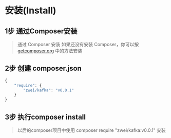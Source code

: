 安装(Install)
=========================


1步 通过Composer安装
-------------------------
> 通过 Composer 安装
如果还没有安装 Composer，你可以按 [getcomposer.org](https://getcomposer.org/) 中的方法安装


2步 创建 composer.json
-------------------------

```javascript
{
    "require": {
        "zwei/kafka": "v0.0.1"
    }
}
```

3步 执行composer install
-------------------------

> 以后的composer项目中使用 composer require "zwei/kafka:v0.0.1" 安装